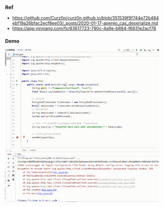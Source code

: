 ### Ref

- https://github.com/Curz0n/curz0n.github.io/blob/351539f9f744e72b484ebf19a26bfac2ecf8ee03/_posts/2020-01-17-apereo_cas_deserialize.md
- https://app.yinxiang.com/fx/83617723-790c-4a9e-b884-f6831e2acf78

### Demo

![](CASDeserializePoC.gif)
